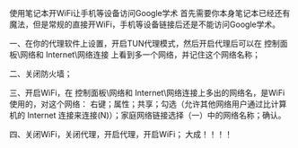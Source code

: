 使用笔记本开WiFi让手机等设备访问Google学术
首先需要你本身笔记本已经还有魔法，但是常规的直接开WiFi，手机等设备链接后还是不能访问Google学术。

一、在你的代理软件上设置，开启TUN代理模式，然后开启代理后可以在 控制面板\网络和
Internet\网络连接 上看到多一个网络，并记住这个网络名称；

二、关闭防火墙；

三、开启WiFi，在 控制面板\网络和 Internet\网络连接上多出的网络名，是WiFi使用的，对这个网络：
右键；属性；共享；勾选（允许其他网络用户通过比计算机的 Internet 连接来连接(N)）；家庭网络链接选择（一）中的网络名称；确认。

四、关闭WiFi，关闭代理，开启代理，开启WiFi；
大成！！！！
